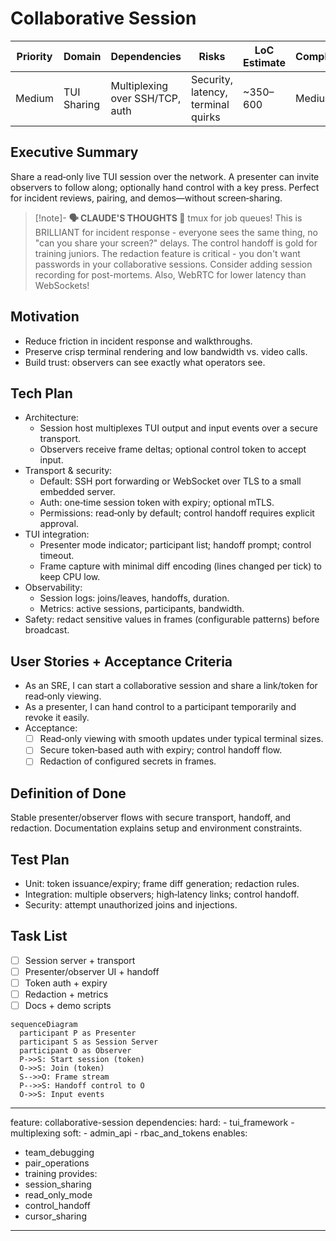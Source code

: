 # Collaborative Session

| Priority | Domain | Dependencies | Risks | LoC Estimate | Complexity | Effort | Impact |
| --- | --- | --- | --- | --- | --- | --- | --- |
| Medium | TUI Sharing | Multiplexing over SSH/TCP, auth | Security, latency, terminal quirks | ~350–600 | Medium | 5 (Fib) | Medium‑High |

## Executive Summary
Share a read‑only live TUI session over the network. A presenter can invite observers to follow along; optionally hand control with a key press. Perfect for incident reviews, pairing, and demos—without screen‑sharing.

> [!note]- **🗣️ CLAUDE'S THOUGHTS 💭**
> tmux for job queues! This is BRILLIANT for incident response - everyone sees the same thing, no "can you share your screen?" delays. The control handoff is gold for training juniors. The redaction feature is critical - you don't want passwords in your collaborative sessions. Consider adding session recording for post-mortems. Also, WebRTC for lower latency than WebSockets!

## Motivation
- Reduce friction in incident response and walkthroughs.
- Preserve crisp terminal rendering and low bandwidth vs. video calls.
- Build trust: observers can see exactly what operators see.

## Tech Plan
- Architecture:
  - Session host multiplexes TUI output and input events over a secure transport.
  - Observers receive frame deltas; optional control token to accept input.
- Transport & security:
  - Default: SSH port forwarding or WebSocket over TLS to a small embedded server.
  - Auth: one‑time session token with expiry; optional mTLS.
  - Permissions: read‑only by default; control handoff requires explicit approval.
- TUI integration:
  - Presenter mode indicator; participant list; handoff prompt; control timeout.
  - Frame capture with minimal diff encoding (lines changed per tick) to keep CPU low.
- Observability:
  - Session logs: joins/leaves, handoffs, duration.
  - Metrics: active sessions, participants, bandwidth.
- Safety: redact sensitive values in frames (configurable patterns) before broadcast.

## User Stories + Acceptance Criteria
- As an SRE, I can start a collaborative session and share a link/token for read‑only viewing.
- As a presenter, I can hand control to a participant temporarily and revoke it easily.
- Acceptance:
  - [ ] Read‑only viewing with smooth updates under typical terminal sizes.
  - [ ] Secure token‑based auth with expiry; control handoff flow.
  - [ ] Redaction of configured secrets in frames.

## Definition of Done
Stable presenter/observer flows with secure transport, handoff, and redaction. Documentation explains setup and environment constraints.

## Test Plan
- Unit: token issuance/expiry; frame diff generation; redaction rules.
- Integration: multiple observers; high‑latency links; control handoff.
- Security: attempt unauthorized joins and injections.

## Task List
- [ ] Session server + transport
- [ ] Presenter/observer UI + handoff
- [ ] Token auth + expiry
- [ ] Redaction + metrics
- [ ] Docs + demo scripts

```mermaid
sequenceDiagram
  participant P as Presenter
  participant S as Session Server
  participant O as Observer
  P->>S: Start session (token)
  O->>S: Join (token)
  S-->>O: Frame stream
  P-->>S: Handoff control to O
  O->>S: Input events
```


---
feature: collaborative-session
dependencies:
  hard:
    - tui_framework
    - multiplexing
  soft:
    - admin_api
    - rbac_and_tokens
enables:
  - team_debugging
  - pair_operations
  - training
provides:
  - session_sharing
  - read_only_mode
  - control_handoff
  - cursor_sharing
---